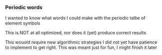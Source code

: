 ### Periodic words

I wanted to know what words I could make with the periodic talbe of element symbols

This is NOT at all optimized, nor does it (yet) produce correct results

This wouold require new algorithmic strategies I did not yet have patience to implement to get right. This was meant just for fun, I might finish it later

